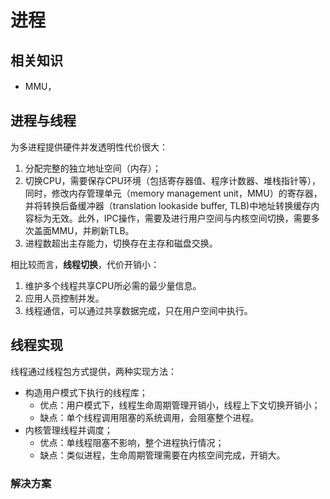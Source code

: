 # 进程
## 相关知识
- MMU，

## 进程与线程
为多进程提供硬件并发透明性代价很大：
1. 分配完整的独立地址空间（内存）；
2. 切换CPU，需要保存CPU环境（包括寄存器值、程序计数器、堆栈指针等），同时，修改内存管理单元（memory management unit，MMU）的寄存器，并将转换后备缓冲器（translation lookaside buffer, TLB)中地址转换缓存内容标为无效。此外，IPC操作，需要及进行用户空间与内核空间切换，需要多次盖面MMU，并刷新TLB。
3. 进程数超出主存能力，切换存在主存和磁盘交换。
    
相比较而言，**线程切换**，代价开销小：
1. 维护多个线程共享CPU所必需的最少量信息。
2. 应用人员控制并发。
3. 线程通信，可以通过共享数据完成，只在用户空间中执行。

## 线程实现
线程通过线程包方式提供，两种实现方法：
- 构造用户模式下执行的线程库；
    - 优点：用户模式下，线程生命周期管理开销小，线程上下文切换开销小；
    - 缺点：单个线程调用阻塞的系统调用，会阻塞整个进程。
- 内核管理线程并调度；
    - 优点：单线程阻塞不影响，整个进程执行情况；
    - 缺点：类似进程，生命周期管理需要在内核空间完成，开销大。

### 解决方案
